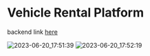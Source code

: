 # Vehicle Rental Platform

backend link [here](https://github.com/edr3x/vehicle-rental-backend)

![2023-06-20_17:51:39](https://github.com/edr3x/vehicle_rental_application/assets/45848083/6ff8ffea-0304-4736-a906-9583c17245f2)       ![2023-06-20_17:52:19](https://github.com/edr3x/vehicle_rental_application/assets/45848083/eac43c1e-4cd7-4b6e-8387-2d48f1ce4dd2)
